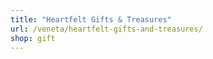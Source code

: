```yaml
---
title: "Heartfelt Gifts & Treasures"
url: /veneta/heartfelt-gifts-and-treasures/
shop: gift
---
```

